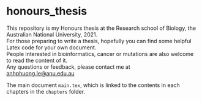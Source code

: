 # honours_thesis

This repository is my Honours thesis at the Research school of Biology, the Australian National University, 2021. \
For those preparing to write a thesis, hopefully you can find some helpful Latex code for your own document. \
People interested in bioinformatics, cancer or mutations are also welcome to read the content of it. \
Any questions or feedback, please contact me at anhphuong.le@anu.edu.au 


The main document `main.tex`, which is linked to the contents in each chapters in the `chapters` folder. 
